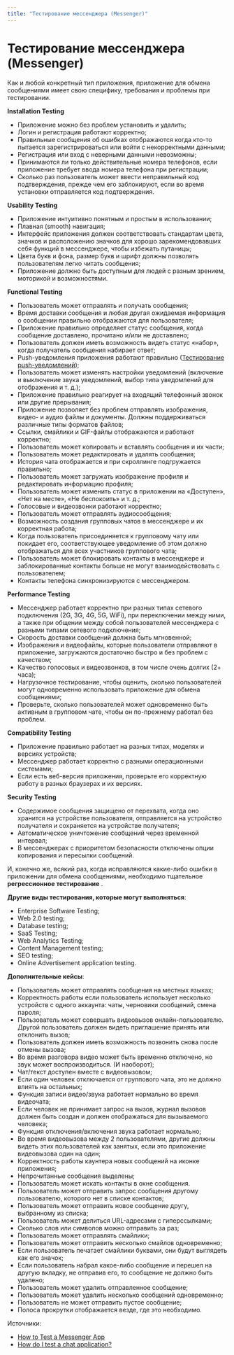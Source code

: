 ```yaml
---
title: "Тестирование мессенджера (Messenger)"
---
```


# Тестирование мессенджера (Messenger)

Как и любой конкретный тип приложения, приложение для обмена сообщениями имеет свою специфику, требования и проблемы при тестировании.

**Installation Testing**

* Приложение можно без проблем установить и удалить;
* Логин и регистрация работают корректно;
* Правильные сообщения об ошибках отображаются когда кто-то пытается зарегистрироваться или войти с некорректными данными;
* Регистрация или вход с неверными данными невозможны;
* Принимаются ли только действительные номера телефонов, если приложение требует ввода номера телефона при регистрации;
* Сколько раз пользователь может ввести неправильный код подтверждения, прежде чем его заблокируют, если во время установки отправляется код подтверждения.

**Usability Testing**

* Приложение интуитивно понятным и простым в использовании;
* Плавная (smooth) навигация;
* Интерфейс приложения должен соответствовать стандартам цвета, значков и расположению значков для хорошо зарекомендовавших себя функций в мессенджере, чтобы избежать путаницы;
* Цвета букв и фона, размер букв и шрифт должны позволять пользователям легко читать сообщения;
* Приложение должно быть доступным для людей с разным зрением, моторикой и возможностями.

**Functional Testing**

* Пользователь может отправлять и получать сообщения;
* Время доставки сообщения и любая другая ожидаемая информация о сообщении правильно отображаются для пользователя;
* Приложение правильно определяет статус сообщения, когда сообщение доставлено, прочитано и/или не доставлено;
* Пользователь должен иметь возможность видеть статус «набор», когда получатель сообщения набирает ответ;
* Push-уведомления приложения работают правильно ([Тестирование push-уведомлений](../mobilnoe-testirovanie/testirovanie-push-uvedomlenii));
* Пользователь может изменять настройки уведомлений (включение и выключение звука уведомлений, выбор типа уведомлений для отображения и т. д.);
* Приложение правильно реагирует на входящий телефонный звонок или другие прерывания;
* Приложение позволяет без проблем отправлять изображения, видео- и аудио файлы и документы. Должны поддерживаться различные типы форматов файлов;
* Ссылки, смайлики и GIF-файлы отображаются и работают корректно;
* Пользователь может копировать и вставлять сообщения и их части;
* Пользователь может редактировать и удалять сообщения;
* История чата отображается и при скроллинге подгружается правильно;
* Пользователь может загружать изображение профиля и редактировать информацию профиля;
* Пользователь может изменить статус в приложении на «Доступен», «Нет на месте», «Не беспокоить» и т. д.;
* Голосовые и видеозвонки работают корректно;
* Пользователь может отправлять аудиосообщения;
* Возможность создания групповых чатов в мессенджере и их корректная работа;
* Когда пользователь присоединяется к групповому чату или покидает его, соответствующее уведомление об этом должно отображаться для всех участников группового чата;
* Пользователь может блокировать контакты в мессенджере и заблокированные контакты больше не могут взаимодействовать с пользователем;
* Контакты телефона синхронизируются с мессенджером.

**Performance Testing**

* Мессенджер работает корректно при разных типах сетевого подключения (2G, 3G, 4G, 5G, WiFi), при переключении между ними, а также при общении между собой пользователей мессенджера с разными типами сетевого подключения;
* Скорость доставки сообщений должна быть мгновенной;
* Изображения и видеофайлы, которые пользователи отправляют в приложение, загружаются достаточно быстро и без проблем с качеством;
* Качество голосовых и видеозвонков, в том числе очень долгих (2+ часа);
* Нагрузочное тестирование, чтобы оценить, сколько пользователей могут одновременно использовать приложение для обмена сообщениями;
* Проверьте, сколько пользователей может одновременно быть активным в групповом чате, чтобы он по-прежнему работал без проблем.

**Compatibility Testing**

* Приложение правильно работает на разных типах, моделях и версиях устройств;
* Мессенджер работает корректно с разными операционными системами;
* Если есть веб-версия приложения, проверьте его корректную работу в разных браузерах и их версиях.

**Security Testing**

* Содержимое сообщения защищено от перехвата, когда оно хранится на устройстве пользователя, отправляется на устройство получателя и сохраняется на устройстве получателя;
* Автоматическое уничтожение сообщений через временной интервал;
* В мессенджерах с приоритетом безопасности отключены опции копирования и пересылки сообщений.

И, конечно же, всякий раз, когда исправляются какие-либо ошибки в приложении для обмена сообщениями, необходимо тщательное **регрессионное тестирование** .

**Другие виды тестирования, которые могут выполняться**:

* Enterprise Software Testing;
* Web 2.0 testing;
* Database testing;
* SaaS Testing;
* Web Analytics Testing;
* Content Management testing;
* SEO testing;
* Online Advertisement application testing.

**Дополнительные кейсы**:

* Пользователь может отправлять сообщения на местных языках;
* Корректность работы если пользователь использует несколько устройств с одного аккаунта: чаты, черновики сообщений, смена пароля;
* Пользователь может совершать видеовызов онлайн-пользователю. Другой пользователь должен видеть приглашение принять или отклонить вызов;
* Пользователь должен иметь возможность позвонить снова после отмены вызова;
* Во время разговора видео может быть временно отключено, но звук может воспроизводиться. (И наоборот);
* Чат/текст доступен вместе с видеовызовом;
* Если один человек отключается от группового чата, это не должно влиять на остальных;
* Функция записи видео/звука работает нормально во время видеочата;
* Если человек не принимает запрос на вызов, журнал вызовов должен быть создан и должен отображаться для вызываемого человека;
* Функция отключения/включения звука работает нормально;
* Во время видеовызова между 2 пользователями, другие должны видеть этих пользователей как занятых, если это приложение видеовызова один на один;
* Корректность работы каунтера новых сообщений на иконке приложения;
* Непрочитанные сообщения выделены;
* Пользователь может искать контакты в окне сообщения.
* Пользователь может отправить запрос сообщения другому пользователю, которого нет в списке контактов;
* Пользователь может отправить новое сообщение другу, выбранному из списка;
* Пользователь может делиться URL-адресами с гиперссылками;
* Сколько слов или символов можно отправить за раз;
* Пользователь может отправлять смайлики;
* Пользователь может отправить несколько смайлов одновременно;
* Если пользователь печатает смайлики буквами, они будут выглядеть как его значок;
* Если пользователь набрал какое-либо сообщение и перешел на другую вкладку, не отправив его, то сообщение не должно быть удалено;
* Пользователь может удалить отправленное сообщение;
* Пользователь может удалить несколько сообщений одновременно;
* Пользователь не может отправить пустое сообщение;
* Полоса прокрутки отображается везде, где это необходимо.

Источники:

* [How to Test a Messenger App](https://blog.qatestlab.com/2021/04/14/how-to-test-a-messenger-app/)
* [How do I test a chat application?](https://www.quora.com/How-do-I-test-a-chat-application)
